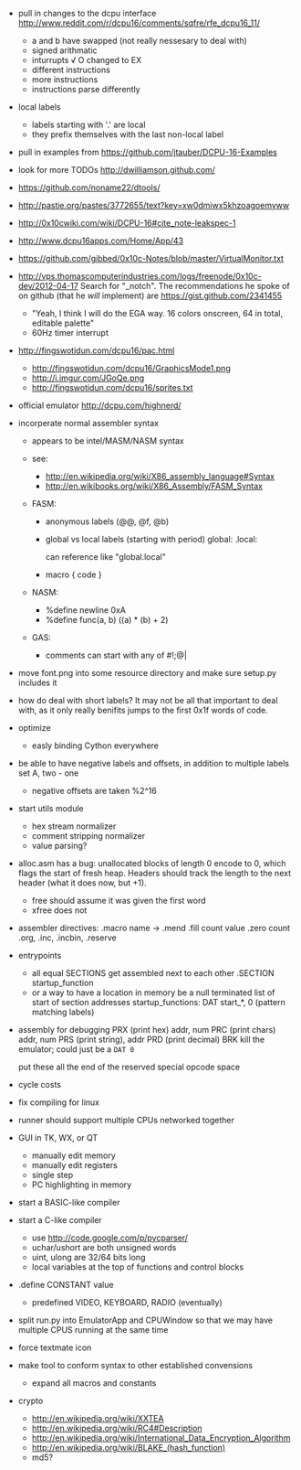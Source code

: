 
- pull in changes to the dcpu interface
	http://www.reddit.com/r/dcpu16/comments/sqfre/rfe_dcpu16_11/
    
    - a and b have swapped (not really nessesary to deal with)
    - signed arithmatic
    - inturrupts
    √ O changed to EX
    - different instructions
    - more instructions
    - instructions parse differently

- local labels
    - labels starting with '.' are local
    - they prefix themselves with the last non-local label


- pull in examples from https://github.com/jtauber/DCPU-16-Examples
- look for more TODOs http://dwilliamson.github.com/
- https://github.com/noname22/dtools/
- http://pastie.org/pastes/3772655/text?key=xw0dmiwx5khzoagoemyww
- http://0x10cwiki.com/wiki/DCPU-16#cite_note-leakspec-1
- http://www.dcpu16apps.com/Home/App/43
- https://github.com/gibbed/0x10c-Notes/blob/master/VirtualMonitor.txt
- http://vps.thomascomputerindustries.com/logs/freenode/0x10c-dev/2012-04-17
    Search for "_notch". The recommendations he spoke of on github (that he
    *will* implement) are https://gist.github.com/2341455
    
    - "Yeah, I think I will do the EGA way. 16 colors onscreen, 64 in total, editable palette"
    - 60Hz timer interrupt
- http://fingswotidun.com/dcpu16/pac.html
    - http://fingswotidun.com/dcpu16/GraphicsMode1.png
    - http://i.imgur.com/JGoQe.png
    - http://fingswotidun.com/dcpu16/sprites.txt

- official emulator
    http://dcpu.com/highnerd/

- incorperate normal assembler syntax
	- appears to be intel/MASM/NASM syntax
	- see:
		- http://en.wikipedia.org/wiki/X86_assembly_language#Syntax
		- http://en.wikibooks.org/wiki/X86_Assembly/FASM_Syntax
	
	- FASM:
		- anonymous labels (@@, @f, @b)
		- global vs local labels (starting with period)
			global:
			.local:
		
			can reference like "global.local"
		- macro <name> <parameters> { code }
			
	- NASM:
		- %define newline 0xA
		- %define func(a, b) ((a) * (b) + 2)
	
	- GAS:
		- comments can start with any of #!;@|

- move font.png into some resource directory and make sure setup.py includes it

- how do deal with short labels?
	It may not be all that important to deal with, as it only really
	benifits jumps to the first 0x1f words of code.

- optimize
	- easly binding Cython everywhere

- be able to have negative labels and offsets, in addition to multiple labels
	set A, two - one
	- negative offsets are taken %2^16

- start utils module
	- hex stream normalizer
	- comment stripping normalizer
	- value parsing?

- alloc.asm has a bug: unallocated blocks of length 0 encode to 0, which flags
  the start of fresh heap. Headers should track the length to the next header
  (what it does now, but +1).
  	- free should assume it was given the first word
	- xfree does not

- assembler directives:
	.macro name -> .mend
	.fill count value
	.zero count
    .org, .inc, .incbin, .reserve

- entrypoints
	- all equal SECTIONS get assembled next to each other
		.SECTION startup_function
	- or a way to have a location in memory be a null terminated list of start of section addresses
		startup_functions: DAT start_*, 0 (pattern matching labels)

- assembly for debugging
	PRX (print hex)   addr, num
	PRC (print chars) addr, num
	PRS (print string), addr
	PRD (print decimal)
	BRK
		kill the emulator; could just be a `DAT 0`
	
	put these all the end of the reserved special opcode space
	
- cycle costs

- fix compiling for linux
	 
- runner should support multiple CPUs networked together

- GUI in TK, WX, or QT
	- manually edit memory
	- manually edit registers
	- single step
	- PC highlighting in memory

- start a BASIC-like compiler
- start a C-like compiler
	- use http://code.google.com/p/pycparser/
	- uchar/ushort are both unsigned words
	- uint, ulong are 32/64 bits long
	- local variables at the top of functions and control blocks

- .define CONSTANT value
	- predefined VIDEO, KEYBOARD, RADIO (eventually)
	
- split run.py into EmulatorApp and CPUWindow so that we may have multiple CPUS
  running at the same time

- force textmate icon

- make tool to conform syntax to other established convensions
	- expand all macros and constants
	
- crypto
	- http://en.wikipedia.org/wiki/XXTEA
	- http://en.wikipedia.org/wiki/RC4#Description
	- http://en.wikipedia.org/wiki/International_Data_Encryption_Algorithm
	- http://en.wikipedia.org/wiki/BLAKE_(hash_function)
	- md5?


